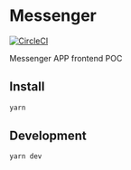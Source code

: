 # Messenger

[![CircleCI](https://circleci.com/gh/gztomas/messenger.svg?style=svg)](https://circleci.com/gh/gztomas/messenger)

Messenger APP frontend POC

## Install

```sh
yarn
```

## Development

```sh
yarn dev
```
